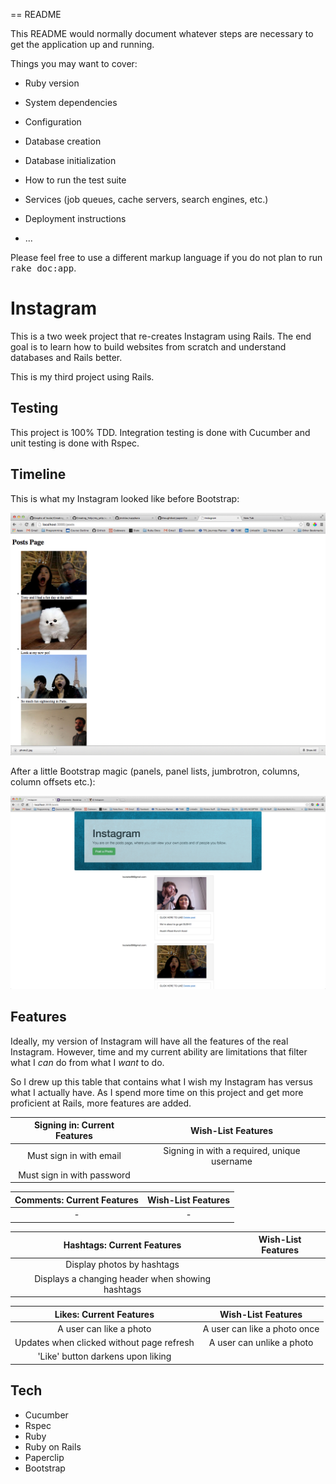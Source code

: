 == README

This README would normally document whatever steps are necessary to get the
application up and running.

Things you may want to cover:

* Ruby version

* System dependencies

* Configuration

* Database creation

* Database initialization

* How to run the test suite

* Services (job queues, cache servers, search engines, etc.)

* Deployment instructions

* ...


Please feel free to use a different markup language if you do not plan to run
<tt>rake doc:app</tt>.

Instagram
===
This is a two week project that re-creates Instagram using Rails. The end goal is to learn how to build websites from scratch and understand databases and Rails better. 

This is my third project using Rails. 

Testing
---
This project is 100% TDD. Integration testing is done with Cucumber and unit testing is done with Rspec.

Timeline
---
This is what my Instagram looked like before Bootstrap:

![](README_images/img/unstyled_instagram.png)

After a little Bootstrap magic (panels, panel lists, jumbrotron, columns, column offsets etc.):

![](README_images/img/first_bootstrap.png)

Features
---
Ideally, my version of Instagram will have all the features of the real Instagram. However, time and my current ability are limitations that filter what I *can* do from what I *want* to do.

So I drew up this table that contains what I wish my Instagram has versus what I actually have. As I spend more time on this project and get more proficient at Rails, more features are added.


Signing in: Current Features  | Wish-List Features
:----------------:| :-----------------:
Must sign in with email| Signing in with a required, unique username
Must sign in with password |

Comments: Current Features  | Wish-List Features
:----------------:| :-----------------:
-| -

Hashtags: Current Features  | Wish-List Features
:----------------:| :-----------------:
Display photos by hashtags |
Displays a changing header when showing hashtags |

Likes: Current Features  | Wish-List Features
:----------------:| :-----------------:
A user can like a photo | A user can like a photo once
Updates when clicked without page refresh| A user can unlike a photo
  | 'Like' button darkens upon liking




Tech
---
* Cucumber
* Rspec
* Ruby
* Ruby on Rails
* Paperclip
* Bootstrap


